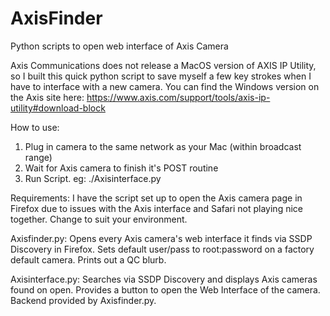 # AxisFinder
Python scripts to open web interface of Axis Camera

Axis Communications does not release a MacOS version of AXIS IP Utility, so I built this quick python script to save myself a few key strokes when I have to interface with a new camera. 
You can find the Windows version on the Axis site here: https://www.axis.com/support/tools/axis-ip-utility#download-block

How to use:
1. Plug in camera to the same network as your Mac (within broadcast range)
2. Wait for Axis camera to finish it's POST routine
3. Run Script. eg: ./Axisinterface.py

Requirements: I have the script set up to open the Axis camera page in Firefox due to issues with the Axis interface and Safari not playing nice together. Change to suit your environment.

Axisfinder.py: Opens every Axis camera's web interface it finds via SSDP Discovery in Firefox. Sets default user/pass to root:password on a factory default camera. Prints out a QC blurb.

Axisinterface.py: Searches via SSDP Discovery and displays Axis cameras found on open. Provides a button to open the Web Interface of the camera. Backend provided by Axisfinder.py.
